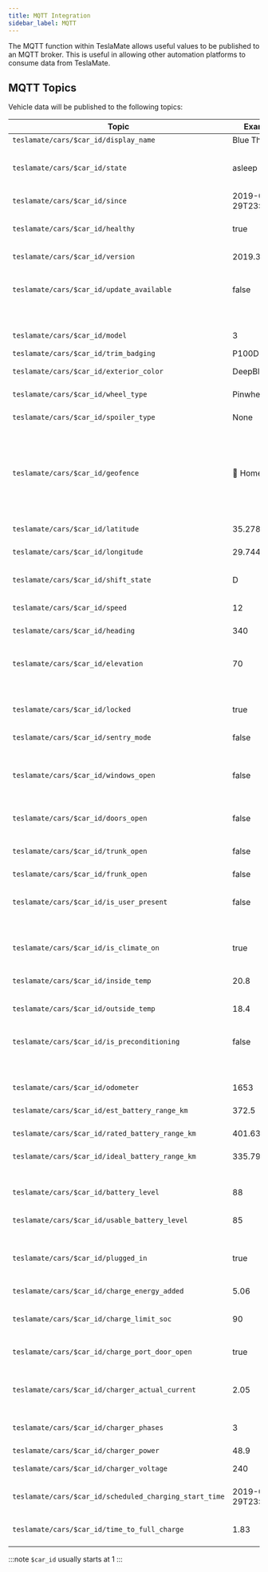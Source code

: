 ```yaml
---
title: MQTT Integration
sidebar_label: MQTT
---
```


The MQTT function within TeslaMate allows useful values to be published to an MQTT broker. This is useful in allowing other automation platforms to consume data from TeslaMate.

## MQTT Topics

Vehicle data will be published to the following topics:

| Topic                                                  | Example              | Description                                                      |
| ------------------------------------------------------ | -------------------- | ---------------------------------------------------------------- |
| `teslamate/cars/$car_id/display_name`                  | Blue Thunder         | Vehicle Name                                                     |
| `teslamate/cars/$car_id/state`                         | asleep               | Status of the vehicle (e.g. `online`, `asleep`, `charging`)      |
| `teslamate/cars/$car_id/since`                         | 2019-02-29T23:00:07Z | Date of the last status change                                   |
| `teslamate/cars/$car_id/healthy`                       | true                 | Health status of the logger for that vehicle                     |
| `teslamate/cars/$car_id/version`                       | 2019.32.12.2         | Software Version                                                 |
| `teslamate/cars/$car_id/update_available`              | false                | Indicates if a software update is available                      |
|                                                        |                      |                                                                  |
| `teslamate/cars/$car_id/model`                         | 3                    | Either "S", "3", "X" or "Y"                                      |
| `teslamate/cars/$car_id/trim_badging`                  | P100D                | Trim badging                                                     |
| `teslamate/cars/$car_id/exterior_color`                | DeepBlue             | The exterior color                                               |
| `teslamate/cars/$car_id/wheel_type`                    | Pinwheel18           | The wheel type                                                   |
| `teslamate/cars/$car_id/spoiler_type`                  | None                 | The spoiler type                                                 |
|                                                        |                      |                                                                  |
| `teslamate/cars/$car_id/geofence`                      | 🏡 Home              | The name of the Geo-fence, if one exists at the current position |
|                                                        |                      |                                                                  |
| `teslamate/cars/$car_id/latitude`                      | 35.278131            | Last reported car latitude                                       |
| `teslamate/cars/$car_id/longitude`                     | 29.744801            | Last reported car longitude                                      |
| `teslamate/cars/$car_id/shift_state`                   | D                    | Current/Last Shift State (D/N/R/P)                               |
| `teslamate/cars/$car_id/speed`                         | 12                   | Current Speed in km/h                                            |
| `teslamate/cars/$car_id/heading`                       | 340                  | Last reported car direction                                      |
| `teslamate/cars/$car_id/elevation`                     | 70                   | Current elevation above sea level in meters                      |
|                                                        |                      |                                                                  |
| `teslamate/cars/$car_id/locked`                        | true                 | Indicates if the car is locked                                   |
| `teslamate/cars/$car_id/sentry_mode`                   | false                | Indicates if Sentry Mode is active                               |
| `teslamate/cars/$car_id/windows_open`                  | false                | Indicates if any of the windows are open                         |
| `teslamate/cars/$car_id/doors_open`                    | false                | Indicates if any of the doors are open                           |
| `teslamate/cars/$car_id/trunk_open`                    | false                | Indicates if the trunk is open                                   |
| `teslamate/cars/$car_id/frunk_open`                    | false                | Indicates if the frunk is open                                   |
| `teslamate/cars/$car_id/is_user_present`               | false                | Indicates if a user is present in the vehicle                    |
|                                                        |                      |                                                                  |
| `teslamate/cars/$car_id/is_climate_on`                 | true                 | Indicates if the climate control is on                           |
| `teslamate/cars/$car_id/inside_temp`                   | 20.8                 | Inside Temperature in °C                                         |
| `teslamate/cars/$car_id/outside_temp`                  | 18.4                 | Temperature in °C                                                |
| `teslamate/cars/$car_id/is_preconditioning`            | false                | Indicates if the vehicle is being preconditioned                 |
|                                                        |                      |                                                                  |
| `teslamate/cars/$car_id/odometer`                      | 1653                 | Car odometer in km                                               |
| `teslamate/cars/$car_id/est_battery_range_km`          | 372.5                | Estimated Range in km                                            |
| `teslamate/cars/$car_id/rated_battery_range_km`        | 401.63               | Rated Range in km                                                |
| `teslamate/cars/$car_id/ideal_battery_range_km`        | 335.79               | Ideal Range in km                                                |
|                                                        |                      |                                                                  |
| `teslamate/cars/$car_id/battery_level`                 | 88                   | Battery Level Percentage                                         |
| `teslamate/cars/$car_id/usable_battery_level`          | 85                   | Usable battery level percentage                                  |
| `teslamate/cars/$car_id/plugged_in`                    | true                 | If car is currently plugged into a charger                       |
| `teslamate/cars/$car_id/charge_energy_added`           | 5.06                 | Last added energy in kW                                          |
| `teslamate/cars/$car_id/charge_limit_soc`              | 90                   | Charge Limit Configured in Percentage                            |
| `teslamate/cars/$car_id/charge_port_door_open`         | true                 | Indicates if the charger door is open                            |
| `teslamate/cars/$car_id/charger_actual_current`        | 2.05                 | Current amperage supplied by charger                             |
| `teslamate/cars/$car_id/charger_phases`                | 3                    | Number of charger power phases (1-3)                             |
| `teslamate/cars/$car_id/charger_power`                 | 48.9                 | Charger Power                                                    |
| `teslamate/cars/$car_id/charger_voltage`               | 240                  | Charger Voltage                                                  |
| `teslamate/cars/$car_id/scheduled_charging_start_time` | 2019-02-29T23:00:07Z | Start time of the scheduled charge                               |
| `teslamate/cars/$car_id/time_to_full_charge`           | 1.83                 | Hours remaining to full charge                                   |

:::note
`$car_id` usually starts at 1
:::

